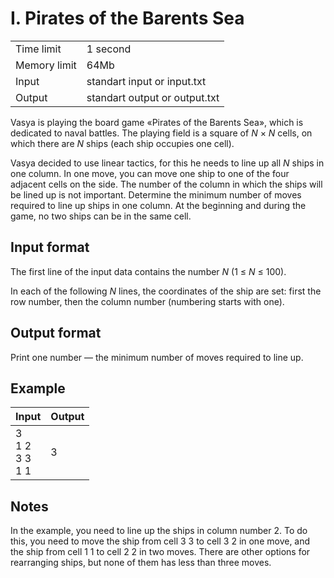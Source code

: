 # I. Pirates of the Barents Sea
<table>
  <tr>
      <td>Time limit</td>
      <td>1 second</td>
  </tr>
  <tr>
      <td>Memory limit</td>
      <td>64Mb</td>
  </tr>
  <tr>
      <td>Input</td>
      <td>standart input or input.txt</td>
  </tr>
  <tr>
      <td>Output</td>
      <td>standart output or output.txt</td>
  </tr>
</table>

Vasya is playing the board game «Pirates of the Barents Sea», which is dedicated to naval battles. The playing field is a square of 
<i>N</i> × <i>N</i> cells, on which there are <i>N</i> ships (each ship occupies one cell).  

Vasya decided to use linear tactics, for this he needs to line up all <i>N</i> ships in one column. In one move, you can move one ship to 
one of the four adjacent cells on the side. The number of the column in which the ships will be lined up is not important. Determine the 
minimum number of moves required to line up ships in one column. At the beginning and during the game, no two ships can be in the same cell.

## Input format
The first line of the input data contains the number <i>N</i> (1 ≤ <i>N</i> ≤ 100).  

In each of the following <i>N</i> lines, the coordinates of the ship are set: first the row number, then the column number 
(numbering starts with one).

## Output format
Print one number — the minimum number of moves required to line up.

## Example 
| Input                     | Output |
|:--------------------------|:-------|
| 3</br>1 2</br>3 3</br>1 1 | 3      |

## Notes
In the example, you need to line up the ships in column number 2. To do this, you need to move the ship from cell 3 3 to cell 3 2 in one move, 
and the ship from cell 1 1 to cell 2 2 in two moves. There are other options for rearranging ships, but none of them has less than three moves.
